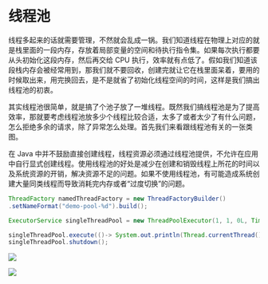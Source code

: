# 线程池

线程多起来的话就需要管理，不然就会乱成一锅。我们知道线程在物理上对应的就是栈里面的一段内存，存放着局部变量的空间和待执行指令集。如果每次执行都要从头初始化这段内存，然后再交给 CPU 执行，效率就有点低了。假如我们知道该段栈内存会被经常用到，那我们就不要回收，创建完就让它在栈里面呆着，要用的时候取出来，用完换回去，是不是就省了初始化线程空间的时间，这样是我们搞出线程池的初衷。

其实线程池很简单，就是搞了个池子放了一堆线程。既然我们搞线程池是为了提高效率，那就要考虑线程池放多少个线程比较合适，太多了或者太少了有什么问题，怎么拒绝多余的请求，除了异常怎么处理。首先我们来看跟线程池有关的一张类图。

在 Java 中并不鼓励直接创建线程，线程资源必须通过线程池提供，不允许在应用中自行显式创建线程。使用线程池的好处是减少在创建和销毁线程上所花的时间以及系统资源的开销，解决资源不足的问题。如果不使用线程池，有可能造成系统创建大量同类线程而导致消耗完内存或者“过度切换”的问题。

```java
ThreadFactory namedThreadFactory = new ThreadFactoryBuilder()
.setNameFormat("demo-pool-%d").build();

ExecutorService singleThreadPool = new ThreadPoolExecutor(1, 1, 0L, TimeUnit.MILLISECONDS, new LinkedBlockingQueue<Runnable>(1024), namedThreadFactory, new ThreadPoolExecutor.AbortPolicy());

singleThreadPool.execute(()-> System.out.println(Thread.currentThread().getName()));
singleThreadPool.shutdown();
```

![](https://s2.ax1x.com/2019/09/02/nPC2c9.png)

![](https://s2.ax1x.com/2019/09/02/nPCRXR.png)
